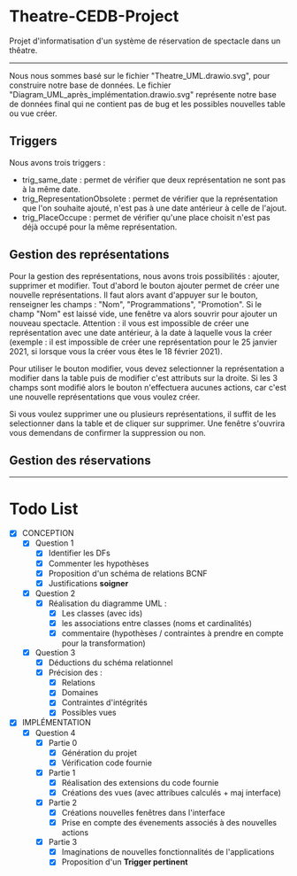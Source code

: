 # Theatre-CEDB-Project

Projet d'informatisation d'un système de réservation de spectacle dans un thêatre.

---

Nous nous sommes basé sur le fichier "Theatre_UML.drawio.svg", pour construire notre base de données. Le fichier "Diagram_UML_après_implémentation.drawio.svg" représente notre base de données final qui ne contient pas de bug et les possibles nouvelles table ou vue créer.

## Triggers

Nous avons trois triggers :
 - trig_same_date : permet de vérifier que deux représentation ne sont pas à la même date.
 - trig_RepresentationObsolete : permet de vérifier que la représentation que l'on souhaite ajouté, n'est pas à une date antérieur à celle de l'ajout.
 - trig_PlaceOccupe : permet de vérifier qu'une place choisit n'est pas déjà occupé pour la même représentation.

## Gestion des représentations

Pour la gestion des représentations, nous avons trois possibilités : ajouter, supprimer et modifier. Tout d'abord le bouton ajouter permet de créer une nouvelle représentations. Il faut alors avant d'appuyer sur le bouton, renseigner les champs : "Nom", "Programmations", "Promotion". Si le champ "Nom" est laissé vide, une fenêtre va alors souvrir pour ajouter un nouveau spectacle.
Attention : il vous est impossible de créer une représentation avec une date antérieur, à la date à laquelle vous la créer (exemple : il est impossible de créer une représentation pour le 25 janvier 2021, si lorsque vous la créer vous êtes le 18 février 2021).

Pour utiliser le bouton modifier, vous devez selectionner la représentation a modifier dans la table puis de modifier c'est attributs sur la droite. Si les 3 champs sont modifié alors le bouton n'effectuera aucunes actions, car c'est une nouvelle représentations que vous voulez créer.

Si vous voulez supprimer une ou plusieurs représentations, il suffit de les selectionner dans la table et de cliquer sur supprimer. Une fenêtre s'ouvrira vous demendans de confirmer la suppression ou non.

## Gestion des réservations

---

# Todo List

- [x] CONCEPTION
  - [x] Question 1
    - [x] Identifier les DFs
    - [x] Commenter les hypothèses
    - [x] Proposition d'un schéma de relations BCNF
    - [x] Justifications **soigner**
  - [x] Question 2
    - [x] Réalisation du diagramme UML :
      - [x] Les classes (avec ids)
      - [x] les associations entre classes (noms et cardinalités)
      - [x] commentaire (hypothèses / contraintes à prendre en compte pour la transformation)
  - [x] Question 3
    - [x] Déductions du schéma relationnel
    - [x] Précision des :
      - [x] Relations
      - [x] Domaines
      - [x] Contraintes d'intégrités
      - [x] Possibles vues
- [x] IMPLÉMENTATION
  - [x] Question 4
    - [x] Partie 0
      - [x] Génération du projet
      - [x] Vérification code fournie
    - [x] Partie 1
      - [x] Réalisation des extensions du code fournie
      - [x] Créations des vues (avec attribues calculés + maj interface)
    - [x] Partie 2
      - [x] Créations nouvelles fenêtres dans l'interface
      - [x] Prise en compte des évenements associés à des nouvelles actions
    - [x] Partie 3
      - [x] Imaginations de nouvelles fonctionnalités de l'applications
      - [x] Proposition d'un **Trigger pertinent**
